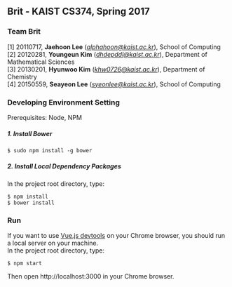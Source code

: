 ## Brit - KAIST CS374, Spring 2017

### Team Brit
[1] 20110717, **Jaehoon Lee** (*alphahoon@kaist.ac.kr*), School of Computing  
[2] 20120281, **Youngeun Kim** (*dhdepddl@kaist.ac.kr*), Department of Mathematical Sciences  
[3] 20130201, **Hyunwoo Kim** (*khw0726@kaist.ac.kr*), Department of Chemistry  
[4] 20150559, **Seayeon Lee** (*syeonlee@kaist.ac.kr*), School of Computing  

### Developing Environment Setting

Prerequisites: Node, NPM

##### 1. Install Bower

```
$ sudo npm install -g bower
```

##### 2. Install Local Dependency Packages  

In the project root directory, type:
```
$ npm install
$ bower install
```

### Run

If you want to use [Vue.js devtools](https://goo.gl/a8YYdM) on your Chrome browser, you should run  a local server on your machine.  
In the project root directory, type:
```
$ npm start
```

Then open http://localhost:3000 in your Chrome browser.  
